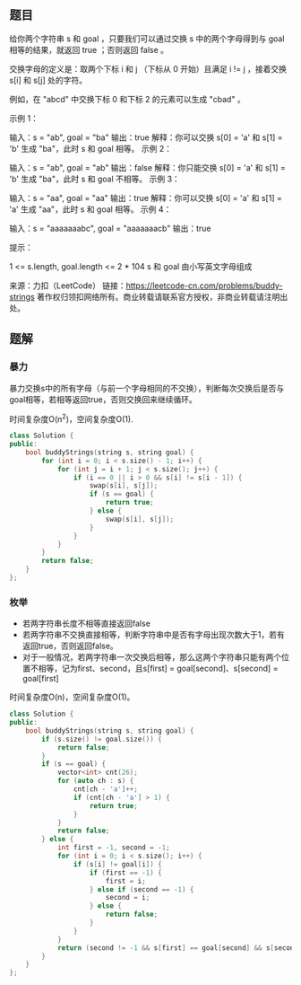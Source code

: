 ## 题目

给你两个字符串 s 和 goal ，只要我们可以通过交换 s 中的两个字母得到与 goal 相等的结果，就返回 true ；否则返回 false 。

交换字母的定义是：取两个下标 i 和 j （下标从 0 开始）且满足 i != j ，接着交换 s[i] 和 s[j] 处的字符。

例如，在 "abcd" 中交换下标 0 和下标 2 的元素可以生成 "cbad" 。


示例 1：

输入：s = "ab", goal = "ba"
输出：true
解释：你可以交换 s[0] = 'a' 和 s[1] = 'b' 生成 "ba"，此时 s 和 goal 相等。
示例 2：

输入：s = "ab", goal = "ab"
输出：false
解释：你只能交换 s[0] = 'a' 和 s[1] = 'b' 生成 "ba"，此时 s 和 goal 不相等。
示例 3：

输入：s = "aa", goal = "aa"
输出：true
解释：你可以交换 s[0] = 'a' 和 s[1] = 'a' 生成 "aa"，此时 s 和 goal 相等。
示例 4：

输入：s = "aaaaaaabc", goal = "aaaaaaacb"
输出：true


提示：

1 <= s.length, goal.length <= 2 * 104
s 和 goal 由小写英文字母组成

来源：力扣（LeetCode）
链接：https://leetcode-cn.com/problems/buddy-strings
著作权归领扣网络所有。商业转载请联系官方授权，非商业转载请注明出处。

## 题解

### 暴力

暴力交换s中的所有字母（与前一个字母相同的不交换），判断每次交换后是否与goal相等，若相等返回true，否则交换回来继续循环。

时间复杂度O(n<sup>2</sup>)，空间复杂度O(1).

```c++
class Solution {
public:
    bool buddyStrings(string s, string goal) {
        for (int i = 0; i < s.size() - 1; i++) {
            for (int j = i + 1; j < s.size(); j++) {
                if (i == 0 || i > 0 && s[i] != s[i - 1]) {
                    swap(s[i], s[j]);
                    if (s == goal) {
                        return true;
                    } else {
                        swap(s[i], s[j]);
                    }
                }
            }
        }    
        return false;
    }
};
```

### 枚举

- 若两字符串长度不相等直接返回false
- 若两字符串不交换直接相等，判断字符串中是否有字母出现次数大于1，若有返回true，否则返回false。
- 对于一般情况，若两字符串一次交换后相等，那么这两个字符串只能有两个位置不相等，记为first、second，且s[first] = goal[second]、s[second] = goal[first]

时间复杂度O(n)，空间复杂度O(1)。

```c++
class Solution {
public:
    bool buddyStrings(string s, string goal) {
        if (s.size() != goal.size()) {
            return false;
        }
        if (s == goal) {
            vector<int> cnt(26);
            for (auto ch : s) {
                cnt[ch - 'a']++;
                if (cnt[ch - 'a'] > 1) {
                    return true;
                }
            }
            return false;
        } else {
            int first = -1, second = -1;
            for (int i = 0; i < s.size(); i++) {
                if (s[i] != goal[i]) {
                    if (first == -1) {
                        first = i;
                    } else if (second == -1) {
                        second = i;
                    } else {
                        return false;
                    }
                }
            }
            return (second != -1 && s[first] == goal[second] && s[second] == goal[first]);
        }
    }
};
```

